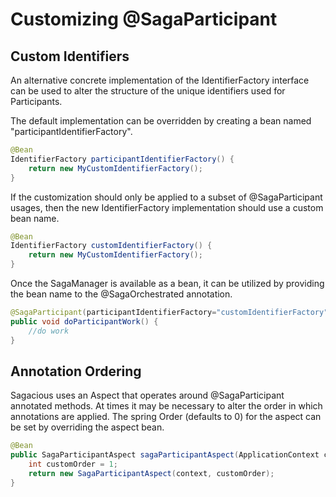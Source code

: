 # Customizing @SagaParticipant

## Custom Identifiers
An alternative concrete implementation of the IdentifierFactory interface can be used
to alter the structure of the unique identifiers used for Participants.

The default implementation can be overridden by creating a bean named "participantIdentifierFactory".
```java
@Bean
IdentifierFactory participantIdentifierFactory() {
    return new MyCustomIdentifierFactory();
}
```
If the customization should only be applied to a subset of @SagaParticipant usages, then 
the new IdentifierFactory implementation should use a custom bean name.
```java
@Bean
IdentifierFactory customIdentifierFactory() {
    return new MyCustomIdentifierFactory();
}
```
Once the SagaManager is available as a bean, it can be utilized by providing the bean 
name to the @SagaOrchestrated annotation.
```java
@SagaParticipant(participantIdentifierFactory="customIdentifierFactory")
public void doParticipantWork() {
    //do work
}
```

## Annotation Ordering
Sagacious uses an Aspect that operates around @SagaParticipant annotated methods.  At
times it may be necessary to alter the order in which annotations are applied.  The spring
Order (defaults to 0) for the aspect can be set by overriding the aspect bean.
```java
@Bean
public SagaParticipantAspect sagaParticipantAspect(ApplicationContext context) {
    int customOrder = 1;
    return new SagaParticipantAspect(context, customOrder);
}
``` 